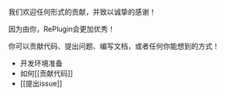 我们欢迎任何形式的贡献，并致以诚挚的感谢！

因为由你，RePlugin会更加优秀！

你可以贡献代码、提出问题、编写文档，或者任何你能想到的方式！

* 开发环境准备
* 如何[[贡献代码]]
* [[提出issue]]